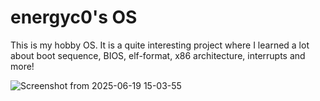 # energyc0's OS

This is my hobby OS. It is a quite interesting project where I learned a lot about boot sequence, BIOS, elf-format, x86 architecture, interrupts and more!

![Screenshot from 2025-06-19 15-03-55](https://github.com/user-attachments/assets/a23d1d3a-6b49-48b6-b758-f7c84c75d458)
